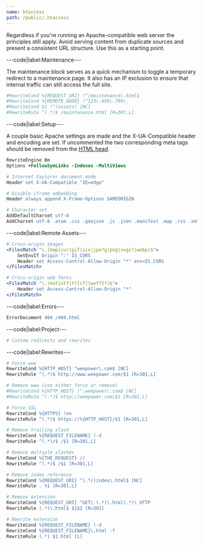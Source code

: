 ```yaml
---
name: htaccess
path: /public/.htaccess
---
```


Regardless if you're running an Apache-compatible web server the principles still apply. Avoid serving content from duplicate sources and present a consistent URL structure. Use this as a starting point.

---code|label:Maintenance---

The maintenance block serves as a quick mechanism to toggle a temporary redirect to a maintenance page. It also has an IP exclusion to ensure that internal traffic can still access the full site.

```apache
#RewriteCond %{REQUEST_URI} !^/maintenance\.html$
#RewriteCond %{REMOTE_ADDR} !^123\.456\.789\.
#RewriteCond $1 !^(assets) [NC]
#RewriteRule ^(.*)$ /maintenance.html [R=307,L]
```

---code|label:Setup---

A couple basic Apache settings are made and the X-UA-Compatible header and encoding are set. If uncommented the two corresponding meta tags should be removed from the [HTML head](/start/markup#meta). 

```apache
RewriteEngine On
Options +FollowSymLinks -Indexes -MultiViews

# Internet Explorer document mode
Header set X-UA-Compatible "IE=edge"

# Disable iframe embedding
Header always append X-Frame-Options SAMEORIGIN

# Character set
AddDefaultCharset utf-8
AddCharset utf-8 .atom .css .geojson .js .json .manifest .map .rss .xml
```

---code|label:Remote Assets---

```apache
# Cross-origin images
<FilesMatch "\.(bmp|cur|gif|ico|jpe?g|png|svgz?|webp)$">
	SetEnvIf Origin ":" IS_CORS
	Header set Access-Control-Allow-Origin "*" env=IS_CORS
</FilesMatch>

# Cross-origin web fonts
<FilesMatch "\.(eot|otf|tt[cf]|woff2?)$">
	Header set Access-Control-Allow-Origin "*"
</FilesMatch>
```

---code|label:Errors---

```apache
ErrorDocument 404 /404.html
```

---code|label:Project---

```apache
# Custom redirects and rewrites
```

---code|label:Rewrites---

```apache
# Force www
RewriteCond %{HTTP_HOST} ^weepower\.com$ [NC]
RewriteRule ^(.*)$ http://www.weepower.com/$1 [R=301,L]

# Remove www (use either force or remove)
#RewriteCond %{HTTP_HOST} !^.weepower\.com$ [NC]
#RewriteRule ^(.*)$ http://weepower.com/$1 [R=301,L]

# Force SSL
RewriteCond %{HTTPS} !on
RewriteRule ^(.*)$ https://%{HTTP_HOST}/$1 [R=301,L]

# Remove trailing slash
RewriteCond %{REQUEST_FILENAME} !-d
RewriteRule ^(.*)/$ /$1 [R=301,L]

# Remove multiple slashes
RewriteCond %{THE_REQUEST} //
RewriteRule ^(.*)$ /$1 [R=301,L]

# Remove index reference
RewriteCond %{REQUEST_URI} ^(.*/)index\.html$ [NC]
RewriteRule . %1 [R=301,L]

# Remove extension
RewriteCond %{REQUEST_URI} ^GET\ (.*)\.html(.*)\ HTTP
RewriteRule (.*)\.html$ $1$2 [R=301]

# Rewrite extension
RewriteCond %{REQUEST_FILENAME} !-d
RewriteCond %{REQUEST_FILENAME}\.html -f
RewriteRule (.*) $1.html [L]
```